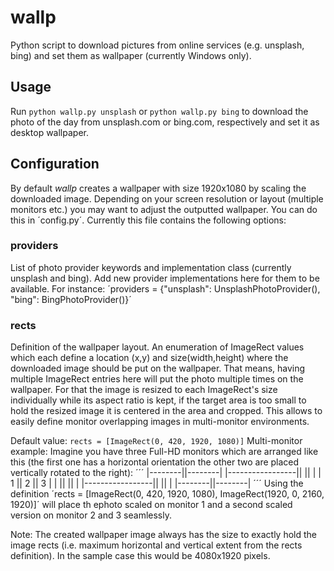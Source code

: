# wallp
Python script to download pictures from online services (e.g. unsplash, bing) and set them as wallpaper (currently Windows only).

## Usage
Run `python wallp.py unsplash` or `python wallp.py bing` to download the photo of the day from unsplash.com or bing.com, respectively and set it as desktop wallpaper.

## Configuration

By default _wallp_ creates a wallpaper with size 1920x1080 by scaling the downloaded image. Depending on your screen resolution or layout (multiple monitors etc.) you may want to adjust the outputted wallpaper.
You can do this in ´config.py´. Currently this file contains the following options:

### providers
List of photo provider keywords and implementation class (currently unsplash and bing). Add new provider implementations here for them to be available.
For instance: ´providers = {"unsplash": UnsplashPhotoProvider(), "bing": BingPhotoProvider()}´

### rects
Definition of the wallpaper layout.
An enumeration of ImageRect values which each define a location (x,y) and size(width,height) where the downloaded image should be put on the wallpaper. That means, having multiple ImageRect entries here will put the photo multiple times on the wallpaper. For that the image is resized to each ImageRect's size individually while its aspect ratio is kept, if the target area is too small to hold the resized image it is centered in the area and cropped.
This allows to easily define monitor overlapping images in multi-monitor environments.

Default value: `rects = [ImageRect(0, 420, 1920, 1080)]`
Multi-monitor example:
Imagine you have three Full-HD monitors which are arranged like this (the first one has a horizontal orientation the other two are placed  vertically rotated to the right):
´´´
                   |--------||--------|
|-----------------||        ||        |
|       1         ||   2    ||   3    |
|                 ||        ||        |
|-----------------||        ||        |
                   |--------||--------|
´´´
Using the definition ´rects = [ImageRect(0, 420, 1920, 1080), ImageRect(1920, 0, 2160, 1920)]´ will place th ephoto scaled on monitor 1 and a second scaled version on monitor 2 and 3 seamlessly.

Note: The created wallpaper image always has the size to exactly hold the image rects (i.e. maximum horizontal and vertical extent from the rects definition). In the sample case this would be 4080x1920 pixels.

